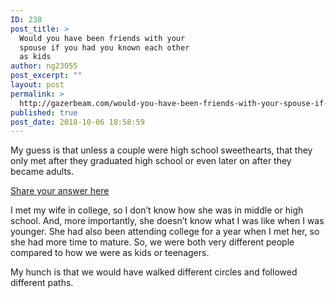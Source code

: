 ```yaml
---
ID: 238
post_title: >
  Would you have been friends with your
  spouse if you had you known each other
  as kids
author: ng23055
post_excerpt: ""
layout: post
permalink: >
  http://gazerbeam.com/would-you-have-been-friends-with-your-spouse-if-you-had-you-known-each-other-as-kids
published: true
post_date: 2018-10-06 18:58:59
---
```

My guess is that unless a couple were high school sweethearts, that they only met after they graduated high school or even later on after they became adults.

<a href="https://www.quora.com/unanswered/Would-you-have-been-friends-with-your-spouse-if-you-had-you-known-each-other-as-kids">Share your answer here</a>

I met my wife in college, so I don’t know how she was in middle or high school. And, more importantly, she doesn’t know what I was like when I was younger. She had also been attending college for a year when I met her, so she had more time to mature. So, we were both very different people compared to how we were as kids or teenagers.

My hunch is that we would have walked different circles and followed different paths.